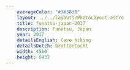 ```yaml
---
    averageColor: "#383838"
    layout: ../../layouts/PhotoLayout.astro
    title: funatsu-japan-2017
    description: Funatsu, Japan
    year: 2017
    detailsEnglish: Cave hiking
    detailsDutch: Grottentocht
    width: 4560
    height: 6432
---
```

